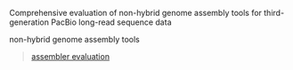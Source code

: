 
Comprehensive evaluation of 
non-hybrid genome assembly tools for 
third-generation PacBio long-read sequence data

non-hybrid genome assembly tools


> [assembler evaluation](https://academic.oup.com/bib/article/20/3/866/4590140)
<!--stackedit_data:
eyJoaXN0b3J5IjpbMTgwOTMwOTc2MSwtMTg2MTQ2NDA0XX0=
-->